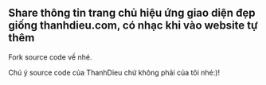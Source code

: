 <h2>Share thông tin trang chủ hiệu ứng giao diện đẹp giống thanhdieu.com, có nhạc khi vào website tự thêm</h2>
Fork source code về nhé.

Chú ý source code của ThanhDieu chứ không phải của tôi nhé:)!
